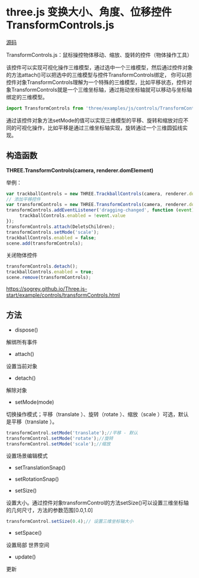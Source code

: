 # three.js 变换大小、角度、位移控件 TransformControls.js

[源码](https://github.com/mrdoob/three.js/blob/dev/examples/js/controls/TransformControls.js)

TransformControls.js：鼠标操控物体移动、缩放、旋转的控件（物体操作工具）

该控件可以实现可视化操作三维模型，通过选中一个三维模型，然后通过控件对象的方法attach()可以把选中的三维模型与控件TransformControls绑定， 你可以把控件对象TransformControls理解为一个特殊的三维模型，比如平移状态，控件对象TransformControls就是一个三维坐标轴，通过拖动坐标轴就可以移动与坐标轴绑定的三维模型。

``` javascript
import TransformControls from 'three/examples/js/controls/TransformControls';
```

通过该控件对象方法setMode的值可以实现三维模型的平移、旋转和缩放对应不同的可视化操作，比如平移是通过三维坐标轴实现，旋转通过一个三维圆弧线实现。

## 构造函数

**THREE.TransformControls(camera, renderer.domElement)**

举例：

``` javascript
var trackballControls = new THREE.TrackballControls(camera, renderer.domElement);
// 添加平移控件
var transformControls = new THREE.TransformControls(camera, renderer.domElement);
transformControls.addEventListener('dragging-changed', function (event) {
     trackballControls.enabled = !event.value
});
transformControls.attach(DeletsChildren);
transformControls.setMode('scale');
trackballControls.enabled = false;
scene.add(transformControls);
```

关闭物体控件

``` javascript
transformControls.detach();
trackballControls.enabled = true;
scene.remove(transformControls);
```

https://sogrey.github.io/Three.js-start/example/controls/transformControls.html

## 方法


- dispose() 

解绑所有事件

- attach() 

设置当前对象

- detach() 

解除对象

- setMode(mode)

切换操作模式；平移（translate ）、旋转（rotate ）、缩放（scale ）可选，默认是平移（translate ）。


```javascript
transformControl.setMode('translate');//平移 - 默认
transformControl.setMode('rotate');//旋转
transformControl.setMode('scale');//缩放
```

设置场景编辑模式 

- setTranslationSnap()


- setRotationSnap()


- setSize() 

设置大小。通过控件对象transformControl的方法setSize()可以设置三维坐标轴的几何尺寸，方法的参数范围[0.0,1.0] 

``` javascript
transformControl.setSize(0.4);// 设置三维坐标轴大小
```

- setSpace() 

设置局部 世界空间

- update() 

更新